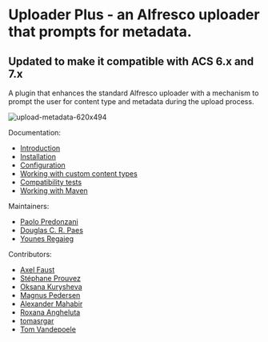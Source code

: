 # Uploader Plus - an Alfresco uploader that prompts for metadata.

## Updated to make it compatible with ACS 6.x and 7.x 

A plugin that enhances the standard Alfresco uploader with a mechanism to prompt
the user for content type and metadata during the upload process.

![upload-metadata-620x494](https://github.com/softwareloop/uploader-plus/wiki/images/home/upload-metadata-620x494.png)

Documentation:

* [Introduction](https://github.com/softwareloop/uploader-plus/wiki)
* [Installation](https://github.com/softwareloop/uploader-plus/wiki/Installation)
* [Configuration](https://github.com/softwareloop/uploader-plus/wiki/Configuration)
* [Working with custom content types](https://github.com/softwareloop/uploader-plus/wiki/Working-with-custom-content-types)
* [Compatibility tests](https://github.com/softwareloop/uploader-plus/wiki/Compatibility-tests)
* [Working with Maven](https://github.com/softwareloop/uploader-plus/wiki/Working-with-Maven)

Maintainers:

* [Paolo Predonzani](https://github.com/softwareloop)
* [Douglas C. R. Paes](https://github.com/douglascrp)
* [Younes Regaieg](https://github.com/yregaieg)

Contributors:

* [Axel Faust](https://github.com/AFaust)
* [Stéphane Prouvez](https://github.com/sprouvez)
* [Oksana Kurysheva](https://github.com/aviriel)
* [Magnus Pedersen](https://github.com/magp3)
* [Alexander Mahabir](https://github.com/alex4u2nv)
* [Roxana Angheluta](https://github.com/anghelutar)
* [tomasrgar](https://github.com/tomasrgar)
* [Tom Vandepoele](https://github.com/tom-vandepoele)
